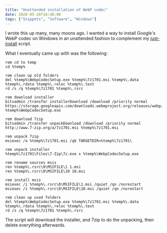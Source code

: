 ```yaml
---
title: "Unattended installation of WebP codec"
date: 2020-05-26T16:48:00
tags: ["Snippets", "Software", "Windows"]
---
```


I wrote this up many, many moons ago. I wanted a way to install Google's WebP codec on Windows in an unattended fashion to complement my [just-install](https://just-install.github.io/) script.

What I eventually came up with was the following:

```
rem cd to temp
cd %temp%

rem clean up old folders
del %temp%\WebpCodecSetup.exe %temp%\7z1701.msi %temp%\.data %temp%\.rdata %temp%\.reloc %temp%\.text
rd /s /q %temp%\7z1701 %temp%\.rsrc

rem download installer
bitsadmin /transfer installerDownload /download /priority normal https://storage.googleapis.com/downloads.webmproject.org/releases/webp/WebpCodecSetup.exe %temp%\WebpCodecSetup.exe

rem download 7zip
bitsadmin /transfer unpackDownload /download /priority normal http://www.7-zip.org/a/7z1701.msi %temp%\7z1701.msi

rem unpack 7zip
msiexec /a %temp%\7z1701.msi /qb TARGETDIR=%temp%\7z1701\

rem unpack installer
%temp%\7z1701\Files\7-Zip\7z.exe x %temp%\WebpCodecSetup.exe

rem rename sources msis
ren %temp%\.rsrc\0\MSIFILE\1 1.msi
ren %temp%\.rsrc\0\MSIFILE\10 10.msi

rem install msis
msiexec /i %temp%\.rsrc\0\MSIFILE\1.msi /quiet /qn /norestart
msiexec /i %temp%\.rsrc\0\MSIFILE\10.msi /quiet /qn /norestart

rem clean up used folders
del %temp%\WebpCodecSetup.exe %temp%\7z1701.msi %temp%\.data %temp%\.rdata %temp%\.reloc %temp%\.text
rd /s /q %temp%\7z1701 %temp%\.rsrc
```

The script will download the installer, and 7zip to do the unpacking, then delete everything afterwards.